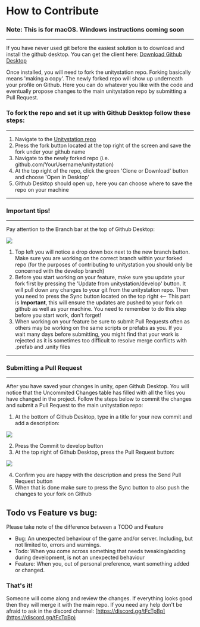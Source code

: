 # How to Contribute

### Note: This is for macOS. Windows instructions coming soon
***

If you have never used git before the easiest solution is to download and install the github desktop.
You can get the client here: [Download Github Desktop](https://desktop.github.com/)

Once installed, you will need to fork the unitystation repo. Forking basically means 'making a copy'. The newly forked repo will show up underneath your profile on Github. Here you can do whatever you like with the code and eventually propose changes to the main unitystation repo by submitting a Pull Request.

### To fork the repo and set it up with Github Desktop follow these steps:

***
1. Navigate to the [Unitystation repo](http://github.com/unitystation/unitystation)
2. Press the fork button located at the top right of the screen and save the fork under your github name
3. Navigate to the newly forked repo (i.e. github.com/YourUsername/unitystation)
4. At the top right of the repo, click the green 'Clone or Download' button and choose 'Open in Desktop'
5. Github Desktop should open up, here you can choose where to save the repo on your machine


***

### Important tips!

***
 
Pay attention to the Branch bar at the top of Github Desktop:

![](https://cdn.discordapp.com/attachments/304941207883087872/305286669609730049/unknown.png)

1. Top left you will notice a drop down box next to the new branch button. Make sure you are working on the correct branch within your forked repo (for the purposes of contributing to unitystation you should only be concerned with the develop branch)
2. Before you start working on your feature, make sure you update your fork first by pressing the 'Update from unitystation/develop' button. It will pull down any changes to your git from the unitystation repo. Then you need to press the Sync button located on the top right <-- This part is **Important**, this will ensure the updates are pushed to your fork on github as well as your machine. You need to remember to do this step before you start work, don't forget!
3. When working on your feature be sure to submit Pull Requests often as others may be working on the same scripts or prefabs as you. If you wait many days before submitting, you might find that your work is rejected as it is sometimes too difficult to resolve merge conflicts with .prefab and .unity files


***
### Submitting a Pull Request

***

After you have saved your changes in unity, open Github Desktop. You will notice that the Uncommited Changes table has filled with all the files you have changed in the project. Follow the steps below to commit the changes and submit a Pull Request to the main unitystation repo:

1. At the bottom of Github Desktop, type in a title for your new commit and add a description:

![](https://cdn.discordapp.com/attachments/304941207883087872/305291127546970112/unknown.png)

2. Press the Commit to develop button
3. At the top right of Github Desktop, press the Pull Request button:

![](https://cdn.discordapp.com/attachments/304941207883087872/305291398767443968/unknown.png)

4. Confirm you are happy with the description and press the Send Pull Request button
5. When that is done make sure to press the Sync button to also push the changes to your fork on Github

## Todo vs Feature vs bug:
Please take note of the difference between a TODO and Feature
* Bug: An unexpected behaviour of the game and/or server. Including, but not limited to, errors and warnings.
* Todo: When you come across something that needs tweaking/adding during development, is not an unexpected behaviour
* Feature: When you, out of personal preference, want something added or changed.

### That's it!
Someone will come along and review the changes. If everything looks good then they will merge it with the main repo. If you need any help don't be afraid to ask in the discord channel: [https://discord.gg/tFcTpBp](https://discord.gg/tFcTpBp)



